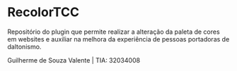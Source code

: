 # RecolorTCC
Repositório do plugin que permite realizar a alteração da paleta de cores em websites e auxiliar na melhora da experiência de pessoas portadoras de daltonismo.
<br />

Guilherme de Souza Valente    | TIA: 32034008<br />
